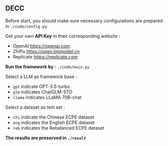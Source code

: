 ## DECC

Before start, you should make sure necessary configurations are prepared in
`./code/config.py`


Get your own **API Key** in their corresponding website :
- OpenAI https://openai.com
- ZhiPu https://open.bigmodel.cn
- Replicate https://replicate.com


**Run the framework by :** `./code/main.py`



Select a LLM as framework base :
- `gpt` indicate GPT-3.5-turbo
- `glm` indicates ChatGLM-STD
- `llama` indicates LLaMA 70B-chat

Select a dataset as test set :
- `chi` indicate the Chinese ECPE dataset
- `eng` indicates the English ECPE dataset
- `reb` indicates the Rebalanced ECPE dataset

**The results are preserved in `./result`**
